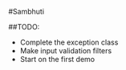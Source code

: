 #Sambhuti


##TODO: 
* Complete the exception class
* Make input validation filters
* Start on the first demo
